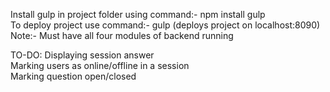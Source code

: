 Install gulp in project folder using command:- npm install gulp      
To deploy project use command:- gulp (deploys project on localhost:8090)    
Note:- Must have all four modules of backend running   
  
TO-DO: 
Displaying session answer  
Marking users as online/offline in a session  
Marking question open/closed  

